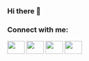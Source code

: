 ### Hi there 👋

<!--
**BlackHawk2608199/BlackHawk2608199** is a ✨ _special_ ✨ repository because its `README.md` (this file) appears on your GitHub profile.

Here are some ideas to get you started:

- 🔭 I’m currently working on different projects involving Frontend development
- 🌱 I’m currently learning React JS Framework and Tensorflow for Deep Learning models
- 👯 I’m looking to collaborate on Frontend development
- 💬 Ask me about anything I am gonna build a conversation out of that
- 📫 How to reach me: Mail me at zunaidhussainb145@gmail.com
- ⚡ Fun fact: Always enthusiast for learning new tools for development and exploring the un explored arena of tech. I am also a keen follower of tech news and scientific discoveries.
-->
<h3 align="left">Connect with me:</h3>
<p align="left">
<a href="your link" target="blank"><img align="center" src="https://cdn.jsdelivr.net/npm/simple-icons@3.0.1/icons/twitter.svg" alt="" height="30" width="40" /></a>
<a href="your link" target="blank"><img align="center" src="https://cdn.jsdelivr.net/npm/simple-icons@3.0.1/icons/linkedin.svg" alt="" height="30" width="40" /></a>
<a href="your link" target="blank"><img align="center" src="https://cdn.jsdelivr.net/npm/simple-icons@3.0.1/icons/instagram.svg" alt="" height="30" width="40" /></a>
<a href="your link" target="blank"><img align="center" src="https://cdn.jsdelivr.net/npm/simple-icons@3.0.1/icons/youtube.svg" alt="" height="30" width="40" /></a>
</p>
